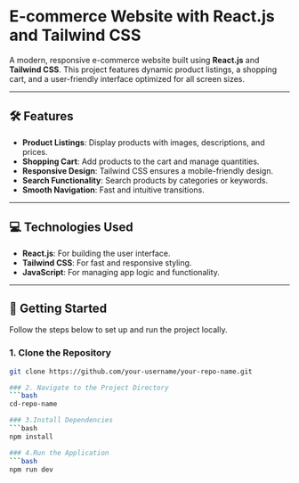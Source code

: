 # E-commerce Website with React.js and Tailwind CSS

A modern, responsive e-commerce website built using **React.js** and **Tailwind CSS**. This project features dynamic product listings, a shopping cart, and a user-friendly interface optimized for all screen sizes.

---

## 🛠 Features

- **Product Listings**: Display products with images, descriptions, and prices.
- **Shopping Cart**: Add products to the cart and manage quantities.
- **Responsive Design**: Tailwind CSS ensures a mobile-friendly design.
- **Search Functionality**: Search products by categories or keywords.
- **Smooth Navigation**: Fast and intuitive transitions.

---

## 💻 Technologies Used

- **React.js**: For building the user interface.
- **Tailwind CSS**: For fast and responsive styling.
- **JavaScript**: For managing app logic and functionality.

---

## 🚀 Getting Started

Follow the steps below to set up and run the project locally.

### 1. Clone the Repository
```bash
git clone https://github.com/your-username/your-repo-name.git

### 2. Navigate to the Project Directory
```bash
cd-repo-name

### 3.Install Dependencies
```bash
npm install

### 4.Run the Application
```bash
npm run dev

